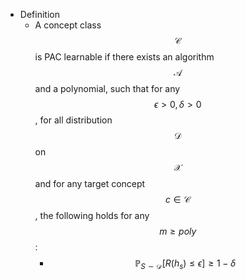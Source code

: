 - Definition
	- A concept class $$\mathcal C$$ is PAC learnable if there exists an algorithm $$\mathcal A$$ and a polynomial, such that for any $$\epsilon> 0, \delta >0$$, for all distribution $$\mathcal D$$ on $$\mathcal X$$ and for any target concept $$c\in\mathcal C$$, the following holds for any $$m\geq poly$$:
		- $$\mathbb{P}_{S\sim\mathcal D}[R(h_s)\leq\epsilon]\geq 1-\delta$$